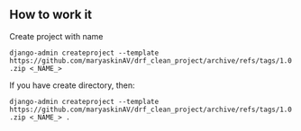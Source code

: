 ## How to work it

Create project with name 

`django-admin createproject --template https://github.com/maryaskinAV/drf_clean_project/archive/refs/tags/1.0.zip <_NAME_>`

If you have create directory, then:
 
`django-admin createproject --template https://github.com/maryaskinAV/drf_clean_project/archive/refs/tags/1.0.zip <_NAME_> .`